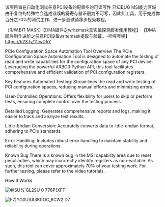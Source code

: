 该项目旨在自动化测试任意PCI设备的配置空的可读写性
已知BUG MSI能力区域由于复位的特殊性会造成错误的将寄存器识别为不可写，因此此工具，用于完成你百分之70%的测试工作，进一步测试请移步视频教程。


（R/W,BIT MASK)【DMA固件之writemask真实值探测脚本使用教程】 【DMA固件制作进阶之任意PCI设备writemask提取与验证。-哔哩哔哩】 https://b23.tv/11twD5Y

PCIe Configuration Space Automation Tool
Overview
The PCIe Configuration Space Automation Tool is designed to automate the testing of read and write capabilities for the configuration space of any PCI device. Leveraging the powerful ARBOR Python API, this tool facilitates comprehensive and efficient validation of PCI configuration registers.

Key Features
Automated Testing: Streamlines the read and write testing of PCI configuration spaces, reducing manual efforts and minimizing errors.

User-Controlled Operations: Offers flexibility for users to skip or perform tests, ensuring complete control over the testing process.

Detailed Logging: Generates comprehensive reports and logs, making it easier to track and analyze test results.

Little-Endian Conversion: Accurately converts data to little-endian format, adhering to PCIe standards.

Error Handling: Includes robust error handling to maintain stability and reliability during operations.

Known Bug
There is a known bug in the MSI capability area due to reset peculiarities, which may incorrectly identify registers as non-writable. As such, this tool can cover approximately 70% of your testing work. For further testing, please refer to the video tutorials.

How It Works


![@SU%`GL29U 0 776$P${XFF](https://github.com/user-attachments/assets/3164205e-412a-4229-9b32-d91d64027bce)

![F7)YG0U)UI3K0OC_6CW2 D7](https://github.com/user-attachments/assets/c8ac7df7-26ce-4474-8930-3a2e902d2100)
